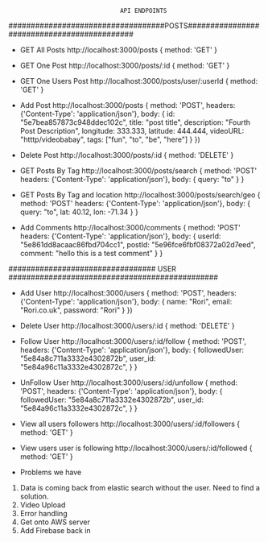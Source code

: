                                    API ENDPOINTS


###################################POSTS############################################

* GET All Posts
http://localhost:3000/posts
{
    method: 'GET'
}

* GET One Post
http://localhost:3000/posts/:id
{
    method: 'GET'
}

* GET One Users Post
http://localhost:3000/posts/user/:userId
{
    method: 'GET'
}

* Add Post
http://localhost:3000/posts
{
    method: 'POST',
    headers: {'Content-Type': 'application/json'},
    body: {
        id: "5e7bea857873c948ddec102c",
        title: "post title",
        description: "Fourth Post Description",
        longitude: 333.333,
        latitude: 444.444, 
        videoURL: "htttp/videobabay",
        tags: ["fun", "to", "be", "here"]
    }
})

* Delete Post
http://localhost:3000/posts/:id
{
    method: 'DELETE'
}

* GET Posts By Tag
http://localhost:3000/posts/search
{
    method: 'POST'
    headers: {'Content-Type': 'application/json'},
    body: {
        query: "to"
    }
}

* GET Posts By Tag and location
http://localhost:3000/posts/search/geo
{
    method: 'POST'
    headers: {'Content-Type': 'application/json'},
    body: {
        query: "to",
        lat: 40.12,
        lon: -71.34
    }
}

* Add Comments 
http://localhost:3000/comments
{
    method: 'POST'
    headers: {'Content-Type': 'application/json'},
    body: {
        userId: "5e861dd8acaac86fbd704cc1",
        postId: "5e96fce6fbf08372a02d7eed",
        comment: "hello this is a test comment"
    }
}

################################# USER ###############################################

* Add User
http://localhost:3000/users
{
    method: 'POST',
    headers: {'Content-Type': 'application/json'},
    body: {
        name: "Rori",
        email: "Rori.co.uk",
        password: "Rori"
    }
})

* Delete User
http://localhost:3000/users/:id
{
    method: 'DELETE'
}

* Follow User
http://localhost:3000/users/:id/follow
{
    method: 'POST',
    headers: {'Content-Type': 'application/json'},
    body: {
        followedUser: "5e84a8c711a3332e4302872b",
        user_id: "5e84a96c11a3332e4302872c",
    }
}

* UnFollow User
http://localhost:3000/users/:id/unfollow
{
    method: 'POST',
    headers: {'Content-Type': 'application/json'},
    body: {
        followedUser: "5e84a8c711a3332e4302872b",
        user_id: "5e84a96c11a3332e4302872c",
    }
}

* View all users followers
http://localhost:3000/users/:id/followers
{
    method: 'GET'
}

* View users user is following
http://localhost:3000/users/:id/followed
{
    method: 'GET'
}

* Problems we have
1) Data is coming back from elastic search without the user. Need to find a solution.
2) Video Upload 
3) Error handling
4) Get onto AWS server
5) Add Firebase back in 
